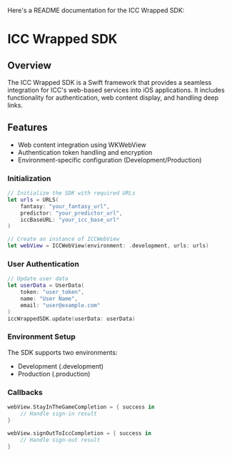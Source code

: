 Here's a README documentation for the ICC Wrapped SDK:

# ICC Wrapped SDK

## Overview
The ICC Wrapped SDK is a Swift framework that provides a seamless integration for ICC's web-based services into iOS applications. It includes functionality for authentication, web content display, and handling deep links.

## Features
- Web content integration using WKWebView
- Authentication token handling and encryption
- Environment-specific configuration (Development/Production)



### Initialization
```swift
// Initialize the SDK with required URLs
let urls = URLS(
    fantasy: "your_fantasy_url",
    predictor: "your_predictor_url",
    iccBaseURL: "your_icc_base_url"
)

// Create an instance of ICCWebView
let webView = ICCWebView(environment: .development, urls: urls)
```

### User Authentication
```swift
// Update user data
let userData = UserData(
    token: "user_token",
    name: "User Name",
    email: "user@example.com"
)
iccWrappedSDK.update(userData: userData)
```



### Environment Setup
The SDK supports two environments:
- Development (.development)
- Production (.production)


### Callbacks
```swift
webView.StayInTheGameCompletion = { success in
    // Handle sign-in result
}

webView.signOutToIccCompletion = { success in
    // Handle sign-out result
}
```


